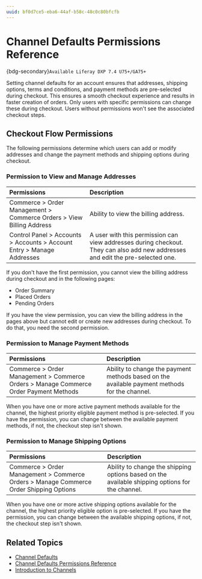 ```yaml
---
uuid: bf0d7ce5-eba6-44af-b58c-48c0c80bfcfb
---
```

# Channel Defaults Permissions Reference

{bdg-secondary}`Available Liferay DXP 7.4 U75+/GA75+`

Setting channel defaults for an account ensures that addresses, shipping options, terms and conditions, and payment methods are pre-selected during checkout. This ensures a smooth checkout experience and results in faster creation of orders. Only users with specific permissions can change these during checkout. Users without permissions won't see the associated checkout steps. 

## Checkout Flow Permissions

The following permissions determine which users can add or modify addresses and change the payment methods and shipping options during checkout. 

### Permission to View and Manage Addresses

| Permissions                                                            | Description                                                                                                                    |
| :--------------------------------------------------------------------- | :----------------------------------------------------------------------------------------------------------------------------- |
| Commerce > Order Management > Commerce Orders > View Billing Address   | Ability to view the billing address.                                                                                           |
| Control Panel > Accounts > Accounts > Account Entry > Manage Addresses | A user with this permission can view addresses during checkout. They can also add new addresses and edit the pre-selected one. |

If you don't have the first permission, you cannot view the billing address during checkout and in the following pages:

* Order Summary
* Placed Orders
* Pending Orders

If you have the view permission, you can view the billing address in the pages above but cannot edit or create new addresses during checkout. To do that, you need the second permission. 

### Permission to Manage Payment Methods

| Permissions                                                                           | Description                                                                                   |
| :------------------------------------------------------------------------------------ | :-------------------------------------------------------------------------------------------- |
| Commerce > Order Management > Commerce Orders > Manage Commerce Order Payment Methods | Ability to change the payment methods based on the available payment methods for the channel. |

When you have one or more active payment methods available for the channel, the highest priority eligible payment method is pre-selected. If you have the permission, you can change between the available payment methods, if not, the checkout step isn't shown. 

### Permission to Manage Shipping Options

| Permissions                                                                            | Description                                                                                     |
| :------------------------------------------------------------------------------------- | :---------------------------------------------------------------------------------------------- |
| Commerce > Order Management > Commerce Orders > Manage Commerce Order Shipping Options | Ability to change the shipping options based on the available shipping options for the channel. |

When you have one or more active shipping options available for the channel, the highest priority eligible option is pre-selected. If you have the permission, you can change between the available shipping options, if not, the checkout step isn't shown. 

## Related Topics

* [Channel Defaults](../channel-defaults.md)
* [Channel Defaults Permissions Reference](./channel-defaults-permissions-reference.md)
* [Introduction to Channels](https://learn.liferay.com/web/guest/w/commerce/store-management/channels/introduction-to-channels)